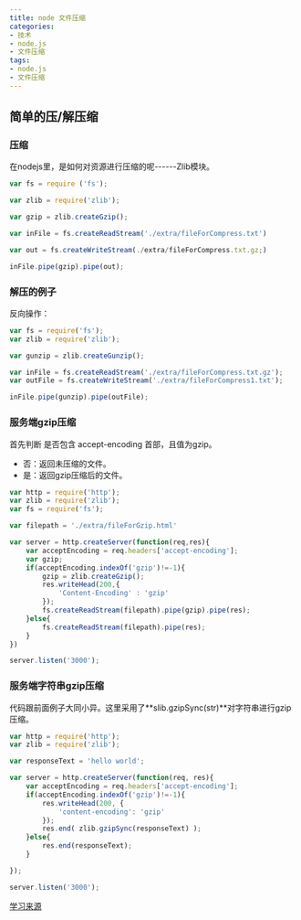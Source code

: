 ```yaml
---
title: node 文件压缩
categories:
- 技术
- node.js
- 文件压缩
tags:
- node.js
- 文件压缩
---
```


## 简单的压/解压缩


### 压缩

在nodejs里，是如何对资源进行压缩的呢------Zlib模块。

```js
var fs = require ('fs');

var zlib = require('zlib');

var gzip = zlib.createGzip();

var inFile = fs.createReadStream('./extra/fileForCompress.txt')

var out = fs.createWriteStream(./extra/fileForCompress.txt.gz;)

inFile.pipe(gzip).pipe(out);
```
<!--more-->

### 解压的例子

反向操作：

```js
var fs = require('fs');
var zlib = require('zlib');

var gunzip = zlib.createGunzip();

var inFile = fs.createReadStream('./extra/fileForCompress.txt.gz');
var outFile = fs.createWriteStream('./extra/fileForCompress1.txt');

inFile.pipe(gunzip).pipe(outFile);
```


### 服务端gzip压缩

首先判断 是否包含 accept-encoding 首部，且值为gzip。

- 否：返回未压缩的文件。
- 是：返回gzip压缩后的文件。

```js
var http = require('http');
var zlib = require('zlib');
var fs = require('fs');

var filepath = './extra/fileForGzip.html'

var server = http.createServer(function(req,res){
    var acceptEncoding = req.headers['accept-encoding'];
    var gzip;
    if(acceptEncoding.indexOf('gzip')!=-1){
        gzip = zlib.createGzip();
        res.writeHead(200,{
            'Content-Encoding' : 'gzip'
        });
        fs.createReadStream(filepath).pipe(gzip).pipe(res);
    }else{
        fs.createReadStream(filepath).pipe(res);
    }
})

server.listen('3000');

```

### 服务端字符串gzip压缩

代码跟前面例子大同小异。这里采用了**slib.gzipSync(str)**对字符串进行gzip压缩。

```js
var http = require('http');
var zlib = require('zlib');

var responseText = 'hello world';

var server = http.createServer(function(req, res){
    var acceptEncoding = req.headers['accept-encoding'];
    if(acceptEncoding.indexOf('gzip')!=-1){
        res.writeHead(200, {
            'content-encoding': 'gzip'
        });
        res.end( zlib.gzipSync(responseText) );
    }else{
        res.end(responseText);
    }

});

server.listen('3000');
```


[学习来源](https://github.com/chyingp/nodejs-learning-guide)